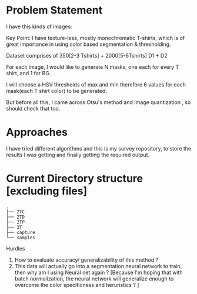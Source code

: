 # Problem Statement

I have this kinds of images:


Key Point: I have texture-less, mostly monochromatic T-shirts, which is of great importance in using color based segmentation & thresholding.

Dataset comprises of 350[2-3 Tshirts] + 2000[5-6Tshirts]
D1 + D2

For each image, I would like to generate N masks, one each for every T shirt, and 1 for BG. 

I will choose a HSV thresholds of max and min therefore 6 values for each mask(each T shirt color)  to be generated.

But before all this, I came across Otsu's method and Image quantization , so should check that too.

# Approaches

I have tried different algorithms and this is my survey repository, to store the results I was getting and finally getting the required output.

# Current Directory structure [excluding files]
```
.
├── 2TC
├── 2TD
├── 2TP
├── 3T
├── capture
└── samples
```



Hurdles
1. How to evaluate accuracy/ generalizability of this method ?
2. This data will actually go into a segmentation neural network to train, then why am I using Neural net again ?
[Because I'm hoping that with batch normalization, the neural network will generalize enough to overcome the color specificness and heruristics ? ]
